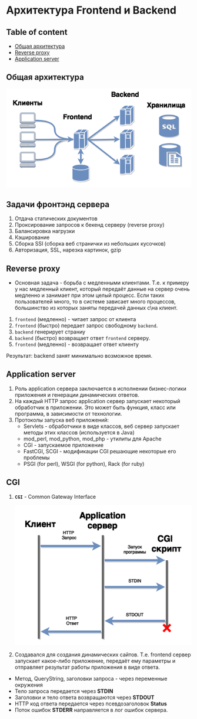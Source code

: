 # Архитектура Frontend и Backend

## Table of content
- [Общая архитектура](#Общая-архитектура)
- [Reverse proxy](#reverse-proxy)
- [Application server](#application-server)

## Общая архитектура
![Frontend Backend](../images/frontend-backend.png)

## Задачи фронтэнд сервера
1. Отдача статических документов
1. Проксирование запросов к бекенд серверу (reverse proxy)
1. Балансировка нагрузки
1. Кэширование
1. Сборка SSI (сборка веб странички из небольших кусочков)
1. Авторизация, SSL, нарезка картинок, gzip

## Reverse proxy
* Основная задача - борьба с медленными клиентами. Т.е. к примеру у нас медленный клиент, который передаёт данные на сервер очень медленно и занимает при этом целый процесс. Если таких пользователей много, то в системе зависает много процессов, большинство из которых заняты передачей данных с\на клиент.
1. `frontend` (медленно) - читает запрос от клиента
1. `frontend` (быстро) передает запрос свободному `backend`.
1. `backend` генерирует страниу
1. `backend` (быстро) возвращает ответ `frontend` серверу.
1. `frontend` (медленно) - возвращает ответ клиенту

Результат: backend занят минимально возможное время.

## Application server
1. Роль application сервера заключается в исполнении бизнес-логики приложения и генерации динамических ответов.
1. На каждый HTTP запрос application сервер запускает некоторый обработчик в приложении. Это может быть функция, класс или программа, в зависимости от технологии.
1. Протоколы запуска веб приложений:
    * Servlets - обработчики в виде классов, веб сервер запускает методы этих классов (используется в Java)
    * mod_perl, mod_python, mod_php - утилиты для Apache
    * CGI - запускаемое приложение
    * FastCGI, SCGI - модификации CGI решающие некоторые его проблемы
    * PSGI (for perl), WSGI (for python), Rack (for ruby)

## CGI
1. **`CGI`** - Common Gateway Interface

    ![Application server](../images/application-server.png)

1. Создавался для создания динамических сайтов. Т.е. frontend сервер запускает какое-либо приложение, передаёт ему параметры и отправляет результат работы приложения в виде ответа.
* Метод, QueryString, заголовки запроса - через переменные окружения
* Тело запроса передается через **STDIN**
* Заголовки и тело ответа возвращаются через **STDOUT**
* HTTP код ответа передается через псевдозаголовок **Status**
* Поток ошибок **STDERR** направляется в лог ошибок сервера.

